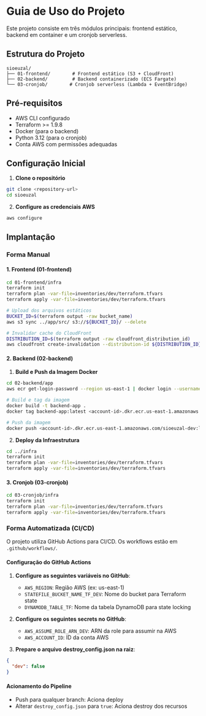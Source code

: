 # Guia de Uso do Projeto

Este projeto consiste em três módulos principais: frontend estático, backend em container e um cronjob serverless.

## Estrutura do Projeto

```
sioeuzal/
├── 01-frontend/        # Frontend estático (S3 + CloudFront)
├── 02-backend/         # Backend containerizado (ECS Fargate)
└── 03-cronjob/        # Cronjob serverless (Lambda + EventBridge)
```

## Pré-requisitos

- AWS CLI configurado
- Terraform >= 1.9.8
- Docker (para o backend)
- Python 3.12 (para o cronjob)
- Conta AWS com permissões adequadas

## Configuração Inicial

1. **Clone o repositório**
```bash
git clone <repository-url>
cd sioeuzal
```

2. **Configure as credenciais AWS**
```bash
aws configure
```

## Implantação

### Forma Manual

#### 1. Frontend (01-frontend)

```bash
cd 01-frontend/infra
terraform init
terraform plan -var-file=inventories/dev/terraform.tfvars
terraform apply -var-file=inventories/dev/terraform.tfvars

# Upload dos arquivos estáticos
BUCKET_ID=$(terraform output -raw bucket_name)
aws s3 sync ../app/src/ s3://${BUCKET_ID}/ --delete

# Invalidar cache do CloudFront
DISTRIBUTION_ID=$(terraform output -raw cloudfront_distribution_id)
aws cloudfront create-invalidation --distribution-id ${DISTRIBUTION_ID} --paths "/*"
```

#### 2. Backend (02-backend)

1. **Build e Push da Imagem Docker**
```bash
cd 02-backend/app
aws ecr get-login-password --region us-east-1 | docker login --username AWS --password-stdin <account-id>.dkr.ecr.us-east-1.amazonaws.com

# Build e tag da imagem
docker build -t backend-app .
docker tag backend-app:latest <account-id>.dkr.ecr.us-east-1.amazonaws.com/sioeuzal-dev:latest

# Push da imagem
docker push <account-id>.dkr.ecr.us-east-1.amazonaws.com/sioeuzal-dev:latest
```

2. **Deploy da Infraestrutura**
```bash
cd ../infra
terraform init
terraform plan -var-file=inventories/dev/terraform.tfvars
terraform apply -var-file=inventories/dev/terraform.tfvars
```

#### 3. Cronjob (03-cronjob)

```bash
cd 03-cronjob/infra
terraform init
terraform plan -var-file=inventories/dev/terraform.tfvars
terraform apply -var-file=inventories/dev/terraform.tfvars
```

### Forma Automatizada (CI/CD)

O projeto utiliza GitHub Actions para CI/CD. Os workflows estão em `.github/workflows/`.

#### Configuração do GitHub Actions

1. **Configure as seguintes variáveis no GitHub**:
   - `AWS_REGION`: Região AWS (ex: us-east-1)
   - `STATEFILE_BUCKET_NAME_TF_DEV`: Nome do bucket para Terraform state
   - `DYNAMODB_TABLE_TF`: Nome da tabela DynamoDB para state locking

2. **Configure os seguintes secrets no GitHub**:
   - `AWS_ASSUME_ROLE_ARN_DEV`: ARN da role para assumir na AWS
   - `AWS_ACCOUNT_ID`: ID da conta AWS

3. **Prepare o arquivo destroy_config.json na raiz**:
```json
{
  "dev": false
}
```

#### Acionamento do Pipeline

- Push para qualquer branch: Aciona deploy
- Alterar `destroy_config.json` para `true`: Aciona destroy dos recursos
